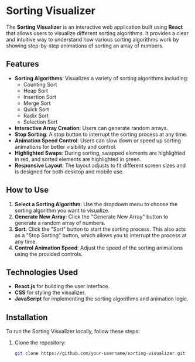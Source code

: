 # Sorting Visualizer

The **Sorting Visualizer** is an interactive web application built using **React** that allows users to visualize different sorting algorithms. It provides a clear and intuitive way to understand how various sorting algorithms work by showing step-by-step animations of sorting an array of numbers.

## Features

- **Sorting Algorithms**: Visualizes a variety of sorting algorithms including:
  - Counting Sort
  - Heap Sort
  - Insertion Sort
  - Merge Sort
  - Quick Sort
  - Radix Sort
  - Selection Sort
- **Interactive Array Creation**: Users can generate random arrays.
- **Stop Sorting**: A stop button to interrupt the sorting process at any time.
- **Animation Speed Control**: Users can slow down or speed up sorting animations for better visibility and control.
- **Highlighted Swaps**: During sorting, swapped elements are highlighted in red, and sorted elements are highlighted in green.
- **Responsive Layout**: The layout adjusts to fit different screen sizes and is designed for both desktop and mobile use.

## How to Use

1. **Select a Sorting Algorithm**: Use the dropdown menu to choose the sorting algorithm you want to visualize.
2. **Generate New Array**: Click the "Generate New Array" button to generate a random array of numbers.
3. **Sort**: Click the "Sort" button to start the sorting process. This also acts as a "Stop Sorting" button, which allows you to interrupt the process at any time.
4. **Control Animation Speed**: Adjust the speed of the sorting animations using the provided controls.

## Technologies Used

- **React.js** for building the user interface.
- **CSS** for styling the visualizer.
- **JavaScript** for implementing the sorting algorithms and animation logic.

## Installation

To run the Sorting Visualizer locally, follow these steps:

1. Clone the repository:

   ```bash
   git clone https://github.com/your-username/sorting-visualizer.git
